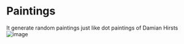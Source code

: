# Paintings
It generate random paintings just like dot paintings of Damian Hirsts
![image](https://user-images.githubusercontent.com/42540214/210082636-b882b428-a494-40c6-a85c-632a943b4134.png)
